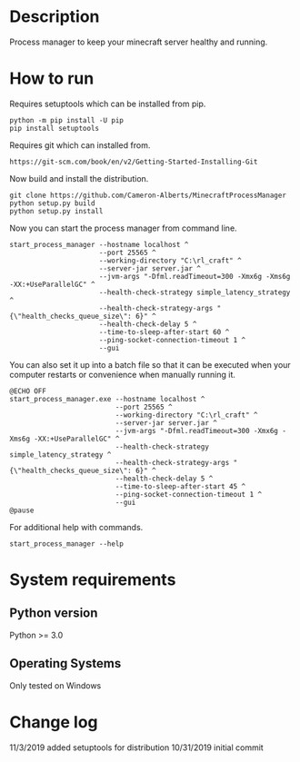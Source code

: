 # Description
Process manager to keep your minecraft server healthy and running.

# How to run

Requires setuptools which can be installed from pip.

```
python -m pip install -U pip
pip install setuptools
```

Requires git which can installed from.

```
https://git-scm.com/book/en/v2/Getting-Started-Installing-Git
```

Now build and install the distribution.

```
git clone https://github.com/Cameron-Alberts/MinecraftProcessManager
python setup.py build
python setup.py install
```

Now you can start the process manager from command line.

```
start_process_manager --hostname localhost ^
                      --port 25565 ^
                      --working-directory "C:\rl_craft" ^
                      --server-jar server.jar ^
                      --jvm-args "-Dfml.readTimeout=300 -Xmx6g -Xms6g -XX:+UseParallelGC" ^
                      --health-check-strategy simple_latency_strategy ^
                      --health-check-strategy-args "{\"health_checks_queue_size\": 6}" ^
                      --health-check-delay 5 ^
                      --time-to-sleep-after-start 60 ^
                      --ping-socket-connection-timeout 1 ^
                      --gui
```

You can also set it up into a batch file so that it can be executed when your computer restarts or convenience when manually running it.

```
@ECHO OFF
start_process_manager.exe --hostname localhost ^
						  --port 25565 ^
						  --working-directory "C:\rl_craft" ^
						  --server-jar server.jar ^
					  	  --jvm-args "-Dfml.readTimeout=300 -Xmx6g -Xms6g -XX:+UseParallelGC" ^
						  --health-check-strategy simple_latency_strategy ^
						  --health-check-strategy-args "{\"health_checks_queue_size\": 6}" ^
						  --health-check-delay 5 ^
						  --time-to-sleep-after-start 45 ^
						  --ping-socket-connection-timeout 1 ^
						  --gui
@pause
```

For additional help with commands.

```
start_process_manager --help
```

# System requirements

## Python version
Python >= 3.0

## Operating Systems
Only tested on Windows

# Change log
11/3/2019 added setuptools for distribution
10/31/2019 initial commit
